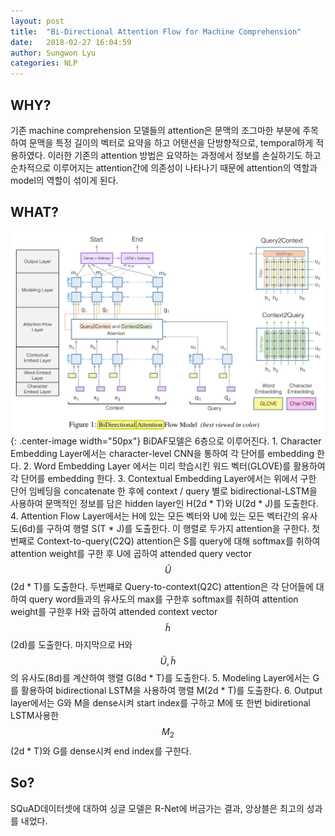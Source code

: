 ```yaml
---
layout: post
title:  "Bi-Directional Attention Flow for Machine Comprehension"
date:   2018-02-27 16:04:59
author: Sungwon Lyu
categories: NLP
---
```

## WHY? 
기존 machine comprehension 모델들의 attention은 문맥의 조그마한 부분에 주목하여 문맥을 특정 길이의 벡터로 요약을 하고 어탠션을 단방향적으로, temporal하게 적용하였다. 이러한 기존의 attention 방법은 요약하는 과정에서 정보를 손실하기도 하고 순차적으로 이루어지는 attention간에 의존성이 나타나기 때문에 attention의 역할과 model의 역할이 섞이게 된다. 

## WHAT?
![img](/assets/images/bidaf.png){: .center-image width="50px"}
BiDAF모델은 6층으로 이루어진다. 1. Character Embedding Layer에서는 character-level CNN을 통하여 각 단어를 embedding 한다. 2. Word Embedding Layer 에서는 미리 학습시킨 워드 벡터(GLOVE)를 활용하여 각 단어를 embedding 한다. 3. Contextual Embedding Layer에서는 위에서 구한 단어 임베딩을 concatenate 한 후에 context / query 별로 bidirectional-LSTM을 사용하여 문맥적인 정보를 담은 hidden layer인 H(2d * T)와 U(2d * J)를 도출한다. 4. Attention Flow Layer에서는 H에 있는 모든 벡터와 U에 있는 모든 벡터간의 유사도(6d)를 구하여 행렬 S(T * J)를 도출한다. 이 행렬로 두가지 attention을 구한다. 첫번째로 Context-to-query(C2Q) attention은 S를 query에 대해 softmax를 취하여 attention weight를 구한 후 U에 곱하여 attended query vector $$\tilde{U}$$(2d * T)를 도출한다. 두번째로 Query-to-context(Q2C) attention은 각 단어들에 대하여 query word들과의 유사도의 max를 구한후 softmax를 취하여 attention weight를 구한후 H와 곱하여 attended context vector $$\tilde{h}$$(2d)를 도출한다. 마지막으로 H와 $$\tilde{U}, \tilde{h}$$의 유사도(8d)를 계산하여 행렬 G(8d * T)를 도출한다. 5. Modeling Layer에서는 G를 활용하여 bidirectional LSTM을 사용하여 행렬 M(2d * T)를 도출한다. 6. Output layer에서는 G와 M을 dense시켜 start index를 구하고 M에 또 한번 bidiretional LSTM사용한 $$M_2$$(2d * T)와 G를 dense시켜 end index를 구한다. 

## So?
SQuAD데이터셋에 대하여 싱글 모델은 R-Net에 버금가는 결과, 앙상블은 최고의 성과를 내었다. 